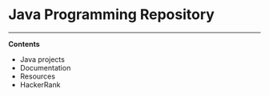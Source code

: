 # Java Programming Repository
--------------------------------
**Contents**
- Java projects
- Documentation
- Resources
- HackerRank 
